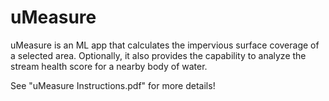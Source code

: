 # uMeasure
uMeasure is an ML app that calculates the impervious surface coverage of a selected area. Optionally, it also provides the capability to analyze the stream health score for a nearby body of water. 

See "uMeasure Instructions.pdf" for more details!
